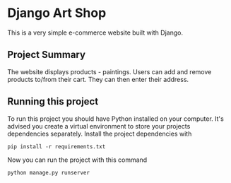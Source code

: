 # Django Art Shop
This is a very simple e-commerce website built with Django.

## Project Summary
The website displays products - paintings. Users can add and remove products to/from their cart. They can then enter their address.

## Running this project
To run this project you should have Python installed on your computer. It's advised you create a virtual environment to store your projects dependencies separately. 
Install the project dependencies with

```
pip install -r requirements.txt
```

Now you can run the project with this command

```
python manage.py runserver
```
